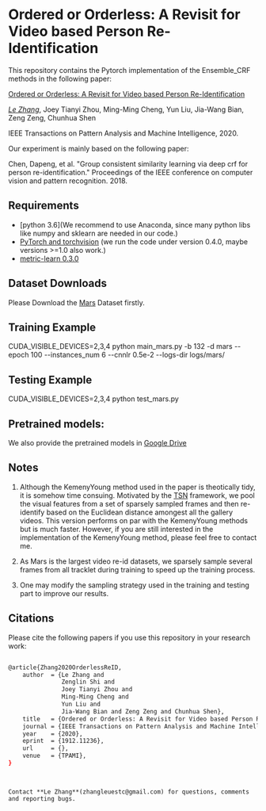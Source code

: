 # Ordered or Orderless: A Revisit for Video based Person Re-Identification

This repository contains the Pytorch implementation of the Ensemble_CRF methods in the following paper:

[Ordered or Orderless: A Revisit for Video based Person Re-Identification](https://arxiv.org/abs/1912.11236)  

[*Le Zhang*](https://zhangleuestc.github.io/), Joey Tianyi Zhou, Ming-Ming Cheng, Yun Liu, Jia-Wang Bian, Zeng Zeng, Chunhua Shen

IEEE Transactions on Pattern Analysis and Machine Intelligence, 2020.

Our experiment is mainly based on the following paper: 

Chen, Dapeng, et al. "Group consistent similarity learning via deep crf for person re-identification." Proceedings of the IEEE conference on computer vision and pattern recognition. 2018.

## Requirements
- [python 3.6](We recommend to use Anaconda, since many python libs like numpy and sklearn are needed in our code.)
- [PyTorch and torchvision](https://pytorch.org/) (we run the code under version 0.4.0, maybe versions >=1.0 also work.)  
- [metric-learn 0.3.0](https://pypi.org/project/metric-learn/0.3.0/)

## Dataset Downloads
Please Download the [Mars](http://www.liangzheng.com.cn/Project/project_mars.html) Dataset firstly.

## Training Example
CUDA_VISIBLE_DEVICES=2,3,4 python main_mars.py -b 132 -d mars --epoch 100  --instances_num 6 --cnnlr 0.5e-2  --logs-dir logs/mars/

## Testing Example

CUDA_VISIBLE_DEVICES=2,3,4 python test_mars.py 

## Pretrained models:

We also provide the pretrained models in [Google Drive](https://zhangleuestc.github.io/)

## Notes

1. Although the KemenyYoung method used in the paper is theotically tidy, it is somehow time consuing. Motivated by the [TSN](https://github.com/yjxiong/temporal-segment-networks) framework, we pool the visual features from a set of sparsely sampled frames and then re-identify based on the Euclidean distance amongest all the gallery videos. This version performs on par with the KemenyYoung methods but is much faster. However, if you are still interested in the implementation of the KemenyYoung method, please feel free to contact me.

2. As Mars is the largest video re-id datasets, we sparsely sample several frames from all tracklet during training to speed up the training process. 

3. One may modify the sampling strategy used in the training and testing part to improve our results. 

## Citations
Please cite the following papers if you use this repository in your research work:
```sh

@article{Zhang2020OrderlessReID,
    author  = {Le Zhang and
               Zenglin Shi and
               Joey Tianyi Zhou and
               Ming-Ming Cheng and
               Yun Liu and
               Jia-Wang Bian and Zeng Zeng and Chunhua Shen},
    title   = {Ordered or Orderless: A Revisit for Video based Person Re-Identification},
    journal = {IEEE Transactions on Pattern Analysis and Machine Intelligence},
    year    = {2020},
    eprint  = {1912.11236},
    url     = {},
    venue   = {TPAMI},
}
 

```

```

Contact **Le Zhang**(zhangleuestc@gmail.com) for questions, comments and reporting bugs.




